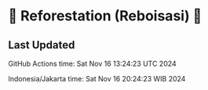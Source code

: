 
# 🌳 Reforestation (Reboisasi) 🌲

## Last Updated

GitHub Actions time: Sat Nov 16 13:24:23 UTC 2024

Indonesia/Jakarta time: Sat Nov 16 20:24:23 WIB 2024
